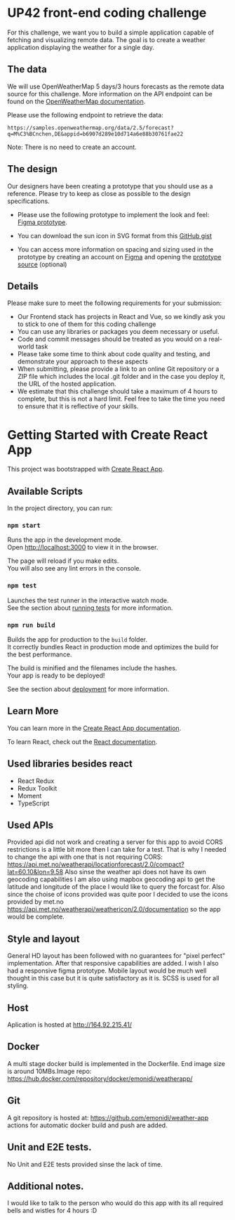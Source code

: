 # UP42 front-end coding challenge

For this challenge, we want you to build a simple application capable of fetching and visualizing remote
data. The goal is to create a weather application displaying the weather for a single day.

## The data
We will use OpenWeatherMap 5 days/3 hours forecasts as the remote data source for this challenge.
More information on the API endpoint can be found on the [OpenWeatherMap documentation](https://openweathermap.org/forecast5).

Please use the following endpoint to retrieve the data:

```
https://samples.openweathermap.org/data/2.5/forecast?q=M%C3%BCnchen,DE&appid=b6907d289e10d714a6e88b30761fae22
```
Note: There is no need to create an account.

## The design

Our designers have been creating a prototype that you should use as a reference. Please try to keep as
close as possible to the design specifications.
* Please use the following prototype to implement the look and feel: [Figma prototype](https://www.figma.com/proto/WzlDozpSUaiy9yO8zguwtD/Frontend-Coding-Challenge?node-id=8%3A0&viewport=1761%2C1098%2C0.5&scaling=contain).

* You can download the sun icon in SVG format from this [GitHub gist](https://gist.github.com/interstellar-wormhole/f7bc42a3e59d0299bfa465e0652a634b)

* You can access more information on spacing and sizing used in the prototype by creating an account
on [Figma](https://www.google.com/url?sa=D&q=https://figma.com/&ust=1643583420000000&usg=AOvVaw0zQPNK_lLB_jyTm_Tl8YGU&hl=bg&source=gmail) and opening the [prototype source](https://www.figma.com/file/WzlDozpSUaiy9yO8zguwtD/Frontend-Coding-Challenge?node-id=8%3A0) (optional)

## Details
Please make sure to meet the following requirements for your submission:
* Our Frontend stack has projects in React and Vue, so we kindly ask you to stick to one of them for
this coding challenge
* You can use any libraries or packages you deem necessary or useful.
* Code and commit messages should be treated as you would on a real-world task
* Please take some time to think about code quality and testing, and demonstrate your approach to
these aspects
* When submitting, please provide a link to an online Git repository or a ZIP file which includes the
local .git folder and in the case you deploy it, the URL of the hosted application.
* We estimate that this challenge should take a maximum of 4 hours to complete, but this is not a hard limit.
Feel free to take the time you need to ensure that it is reflective of your skills.

# Getting Started with Create React App

This project was bootstrapped with [Create React App](https://github.com/facebook/create-react-app).

## Available Scripts

In the project directory, you can run:

### `npm start`

Runs the app in the development mode.\
Open [http://localhost:3000](http://localhost:3000) to view it in the browser.

The page will reload if you make edits.\
You will also see any lint errors in the console.

### `npm test`

Launches the test runner in the interactive watch mode.\
See the section about [running tests](https://facebook.github.io/create-react-app/docs/running-tests) for more information.

### `npm run build`

Builds the app for production to the `build` folder.\
It correctly bundles React in production mode and optimizes the build for the best performance.

The build is minified and the filenames include the hashes.\
Your app is ready to be deployed!

See the section about [deployment](https://facebook.github.io/create-react-app/docs/deployment) for more information.

## Learn More

You can learn more in the [Create React App documentation](https://facebook.github.io/create-react-app/docs/getting-started).

To learn React, check out the [React documentation](https://reactjs.org/).

## Used libraries besides react
* React Redux
* Redux Toolkit
* Moment
* TypeScript

## Used APIs
Provided api did not work and creating a server for this app to avoid CORS restrictions is a little bit more then I can take for a test. That is why I needed to change the api with one that is not requiring CORS: https://api.met.no/weatherapi/locationforecast/2.0/compact?lat=60.10&lon=9.58
Also sinse the weather api does not have its own geocoding capabilities I am also using mapbox geocoding api to get the latitude and longitude of the place I would like to query the forcast for. Also since the choise of icons provided was quite poor I decided to use the icons provided by met.no https://api.met.no/weatherapi/weathericon/2.0/documentation so the app would be complete. 

## Style and layout 
General HD layout has been followed with no guarantees for "pixel perfect" implementation. After that responsive capabilities are added. I wish I also had a responsive figma prototype. Mobile layout would be much well thought in this case but it is quite satisfactory as it is. SCSS is used for all styling. 

## Host
Aplication is hosted at http://164.92.215.41/

## Docker
A multi stage docker build is implemented in the Dockerfile. End image size is around 10MBs.Image repo: https://hub.docker.com/repository/docker/emonidi/weatherapp/

## Git
A git repository is hosted at: https://github.com/emonidi/weather-app actions for automatic docker build and push are added. 

## Unit and E2E tests.
No Unit and E2E tests provided sinse the lack of time. 

## Additional notes. 
I would like to talk to the person who would do this app with its all required bells and wistles for 4 hours :D 

